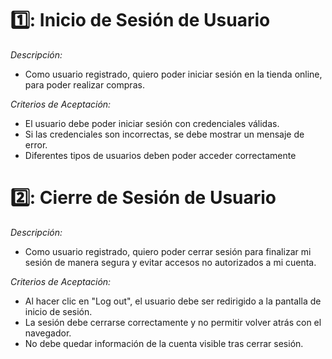 # 1️⃣: Inicio de Sesión de Usuario #

*Descripción:*
- Como usuario registrado, quiero poder iniciar sesión en la tienda online, para poder realizar compras.

*Criterios de Aceptación:*
- El usuario debe poder iniciar sesión con credenciales válidas.
- Si las credenciales son incorrectas, se debe mostrar un mensaje de error.
- Diferentes tipos de usuarios deben poder acceder correctamente 

# 2️⃣: Cierre de Sesión de Usuario #

*Descripción:*
- Como usuario registrado, quiero poder cerrar sesión para finalizar mi sesión de manera segura y evitar accesos no autorizados a mi cuenta.

*Criterios de Aceptación:*
- Al hacer clic en "Log out", el usuario debe ser redirigido a la pantalla de inicio de sesión.
- La sesión debe cerrarse correctamente y no permitir volver atrás con el navegador.
- No debe quedar información de la cuenta visible tras cerrar sesión.